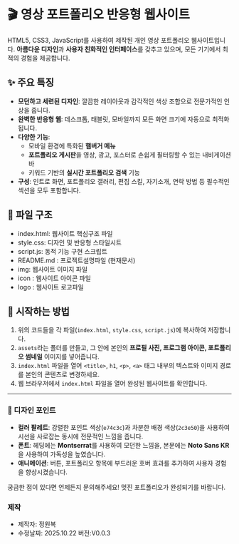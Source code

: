 # 🎬 영상 포트폴리오 반응형 웹사이트

HTML5, CSS3, JavaScript를 사용하여 제작된 개인 영상 포트폴리오 웹사이트입니다. **아름다운 디자인**과 **사용자 친화적인 인터페이스**를 갖추고 있으며, 모든 기기에서 최적의 경험을 제공합니다.

## ✨ 주요 특징

- **모던하고 세련된 디자인**: 깔끔한 레이아웃과 감각적인 색상 조합으로 전문가적인 인상을 줍니다.
- **완벽한 반응형 웹**: 데스크톱, 태블릿, 모바일까지 모든 화면 크기에 자동으로 최적화됩니다.
- **다양한 기능**:
  - 모바일 환경에 특화된 **햄버거 메뉴**
  - **포트폴리오 게시판**을 영상, 광고, 포스터로 손쉽게 필터링할 수 있는 내비게이션 바
  - 키워드 기반의 **실시간 포트폴리오 검색** 기능
- **구성**: 인트로 화면, 포트폴리오 갤러리, 편집 스킬, 자기소개, 연락 방법 등 필수적인 섹션을 모두 포함합니다.

## 📁 파일 구조

- index.html: 웹사이트 핵심구조 파일
- style.css: 디자인 및 반응형 스타일시트
- script.js: 동적 기능 구현 스크립트
- README.md : 프로젝트설명파일 (현재문서)
- img: 웹사이트 이미지 파일
- icon : 웹사이트 아이콘 파일
- logo : 웹사이트 로고파일

## 🚀 시작하는 방법

1.  위의 코드들을 각 파일(`index.html`, `style.css`, `script.js`)에 복사하여 저장합니다.
2.  `assets`라는 폴더를 만들고, 그 안에 본인의 **프로필 사진, 프로그램 아이콘, 포트폴리오 썸네일** 이미지를 넣어줍니다.
3.  `index.html` 파일을 열어 `<title>`, `h1`, `<p>`, `<a>` 태그 내부의 텍스트와 이미지 경로를 본인의 콘텐츠로 변경하세요.
4.  웹 브라우저에서 `index.html` 파일을 열어 완성된 웹사이트를 확인합니다.

---

### 🎨 디자인 포인트

- **컬러 팔레트**: 강렬한 포인트 색상(`e74c3c`)과 차분한 배경 색상(`2c3e50`)을 사용하여 시선을 사로잡는 동시에 전문적인 느낌을 줍니다.
- **폰트**: 헤딩에는 **Montserrat**를 사용하여 모던한 느낌을, 본문에는 **Noto Sans KR**을 사용하여 가독성을 높였습니다.
- **애니메이션**: 버튼, 포트폴리오 항목에 부드러운 호버 효과를 추가하여 사용자 경험을 향상시켰습니다.

궁금한 점이 있다면 언제든지 문의해주세요! 멋진 포트폴리오가 완성되기를 바랍니다.

### 제작

- 제작자: 정원복
- 수정날짜: 2025.10.22 버전:V0.0.3
